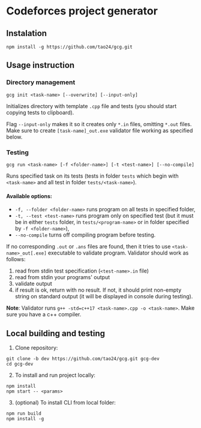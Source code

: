 # Codeforces project generator

## Instalation
```
npm install -g https://github.com/tao24/gcg.git
```

## Usage instruction

### Directory management
```
gcg init <task-name> [--overwrite] [--input-only]
```

Initializes directory with template `.cpp` file and tests (you should start copying tests to clipboard).

Flag `--input-only` makes it so it creates only `*.in` files, omitting `*.out` files. Make sure to create `[task-name]_out.exe` validator file working as specified below.

### Testing

```
gcg run <task-name> [-f <folder-name>] [-t <test-name>] [--no-compile]
```

Runs specified task on its tests (tests in folder `tests` which begin with `<task-name>` and all test in folder `tests/<task-name>`). 
#### Available options:
- `-f, --folder <folder-name>` runs program on all tests in specified folder,
- `-t, --test <test-name>` runs program only on specified test (but it must be in either `tests` folder, in `tests/<program-name>` or in folder specified by `-f <folder-name>`),
- `--no-compile` turns off compiling program before testing.

If no corresponding `.out` or `.ans` files are found, then it tries to use `<task-name>_out[.exe]` executable to validate program. Validator should work as follows:

1. read from stdin test specification (`<test-name>.in` file)
2. read from stdin your programs' output
3. validate output
4. if result is ok, return with no result. If not, it should print non-empty string on standard output (it will be displayed in console during testing). 

**Note**: Validator runs ```g++ -std=c++17 <task-name>.cpp -o <task-name>```. Make sure you have a c++ compiler.


## Local building and testing

1. Clone repository:

```
git clone -b dev https://github.com/tao24/gcg.git gcg-dev
cd gcg-dev
```

2. To install and run project locally:

```
npm install
npm start -- <params>
```

3. (optional) To install CLI from local folder:

```
npm run build
npm install -g
```

<!-- Before publishing (or pushing to repository), remember to build first (`npm run build:prod`). -->
